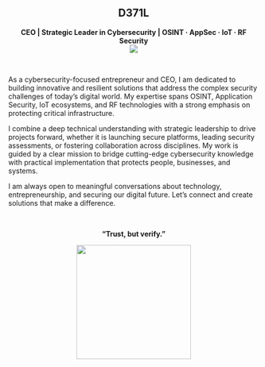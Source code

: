 <!DOCTYPE html>
<html lang="en">
<head>
    <meta charset="UTC-8">
    <meta name="viewport" content="width=device-width, initial-scale=1.0">
</head>

<h2 align="center">D371L</h2>

<p align="center">
    <b>CEO | Strategic Leader in Cybersecurity | OSINT · AppSec · IoT · RF Security</b><br>
 <img src="https://user-images.githubusercontent.com/74038190/212284115-f47cd8ff-2ffb-4b04-b5bf-4d1c14c0247f.gif">
</p> 
       
<br>

<p align="left">
As a cybersecurity-focused entrepreneur and CEO, I am dedicated to building innovative and resilient solutions that address the complex security challenges of today’s digital world. My expertise spans OSINT, Application Security, IoT ecosystems, and RF technologies with a strong emphasis on protecting critical infrastructure.

I combine a deep technical understanding with strategic leadership to drive projects forward, whether it is launching secure platforms, leading security assessments, or fostering collaboration across disciplines. My work is guided by a clear mission to bridge cutting-edge cybersecurity knowledge with practical implementation that protects people, businesses, and systems.

I am always open to meaningful conversations about technology, entrepreneurship, and securing our digital future. Let’s connect and create solutions that make a difference.
</p>           

<br>

<p align="center">
    <b>“Trust, but verify.”</b>
</p>

<p align="center">
   <img src="https://user-images.githubusercontent.com/74038190/214644145-264f4759-7633-441e-9d67-d8dda9d50d26.gif" style="width:230px;height:auto;">
</p>



